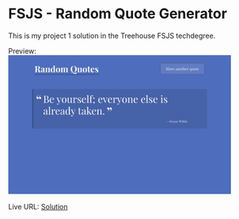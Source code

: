 # FSJS - Random Quote Generator

This is my project 1 solution in the Treehouse FSJS techdegree.

Preview: 
<img src="./fsjs_random_quote_generator.png" alt="Random Quote Generator" style="max-width: 450px">

Live URL: [Solution](https://kalrog-dev.github.io/fsjs_random_quote_generator/)